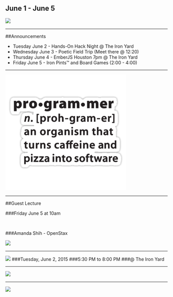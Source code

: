 
 ## June 1 - June 5
![](/images/logo_big.png)

----

##Announcements

- Tuesday June 2 - Hands-On Hack Night @ The Iron Yard  <!-- .element: class="fragment" data-fragment-index="1" -->
- Wednesday June 3 - Poetic Field Trip (Meet there @ 12:20)  <!-- .element: class="fragment" data-fragment-index="2" -->
- Thursday June 4 - EmberJS Houston 7pm @ The Iron Yard <!-- .element: class="fragment" data-fragment-index="3" -->
- Friday June 5 - Iron Pints™ and Board Games (2:00 - 4:00)  <!-- .element: class="fragment" data-fragment-index="4" -->

----

![](/images/programmer.png)

----

##Guest Lecture

###Friday June 5 at 10am

<br>

###Amanda Shih - OpenStax



![](https://media.licdn.com/mpr/mpr/shrinknp_400_400/p/1/000/1f7/122/3b8f65d.jpg) <!-- .element: class="circle"  -->


----


![](https://www.evernote.com/l/ABMoU7ZYzPpLXKnfDZoDmJuLLAmLVg2V5hQB/image.png)
###Tuesday, June 2, 2015
###5:30 PM to 8:00 PM 
###@ The Iron Yard



----

![](http://www.commitstrip.com/wp-content/uploads/2015/05/Strip-Projet-abandonn%C3%A9-nostalgie-650-finalenglish12.jpg) <!--  -->

----

![](https://www.evernote.com/l/ABPehZjR5UFE9ZuO1pHVLc4fOLlnXsnpJ4YB/image.png)
